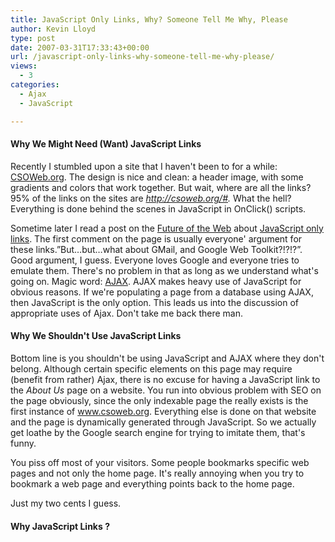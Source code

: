 ```yaml
---
title: JavaScript Only Links, Why? Someone Tell Me Why, Please
author: Kevin Lloyd
type: post
date: 2007-03-31T17:33:43+00:00
url: /javascript-only-links-why-someone-tell-me-why-please/
views:
  - 3
categories:
  - Ajax
  - JavaScript

---
```

#### Why We Might Need (Want) JavaScript Links

Recently I stumbled upon a site that I haven't been to for a while: [CSOWeb.org][1]. The design is nice and clean: a header image, with some gradients and colors that work together. But wait, where are all the links? 95% of the links on the sites are _http://csoweb.org/#._ What the hell? Everything is done behind the scenes in JavaScript in OnClick() scripts.

Sometime later I read a post on the [Future of the Web][2] about [JavaScript only links][2]. The first comment on the page is usually everyone' argument for these links.&#8221;But&#8230;but&#8230;what about GMail, and Google Web Toolkit?!?!?&#8221;. Good argument, I guess. Everyone loves Google and everyone tries to emulate them. There's no problem in that as long as we understand what's going on. Magic word: [AJAX][3]. AJAX makes heavy use of JavaScript for obvious reasons. If we're populating a page from a database using AJAX, then JavaScript is the only option. This leads us into the discussion of appropriate uses of Ajax. Don't take me back there man.

#### Why We Shouldn't Use JavaScript Links

Bottom line is you shouldn't be using JavaScript and AJAX where they don't belong. Although certain specific elements on this page may require (benefit from rather) Ajax, there is no excuse for having a JavaScript link to the _About Us_ page on a website. You run into obvious problem with SEO on the page obviously, since the only indexable page the really exists is the first instance of www.csoweb.org. Everything else is done on that website and the page is dynamically generated through JavaScript. So we actually get loathe by the Google search engine for trying to imitate them, that's funny.

You piss off most of your visitors. Some people bookmarks specific web pages and not only the home page. It's really annoying when you try to bookmark a web page and everything points back to the home page.

Just my two cents I guess.

#### Why JavaScript Links ?

 [1]: http://www.csoweb.org
 [2]: http://www.thefutureoftheweb.com/blog/2007/3/javascript-only-links
 [3]: https://webdevelopment2.com/category/ajax/
